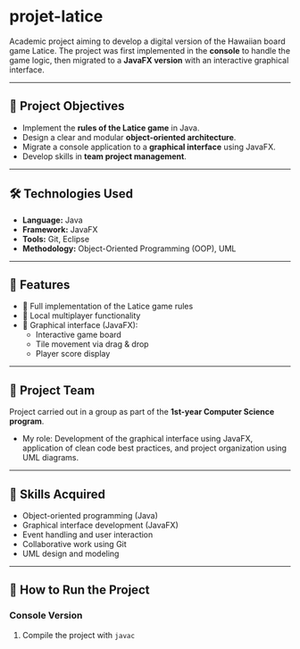# projet-latice
Academic project aiming to develop a digital version of the Hawaiian board game Latice. The project was first implemented in the **console** to handle the game logic, then migrated to a **JavaFX version** with an interactive graphical interface.

---

## 📌 Project Objectives
- Implement the **rules of the Latice game** in Java.  
- Design a clear and modular **object-oriented architecture**.  
- Migrate a console application to a **graphical interface** using JavaFX.  
- Develop skills in **team project management**.  

---

## 🛠️ Technologies Used
- **Language:** Java  
- **Framework:** JavaFX  
- **Tools:** Git, Eclipse  
- **Methodology:** Object-Oriented Programming (OOP), UML  

---

## 🚀 Features
- 🎲 Full implementation of the Latice game rules  
- 👥 Local multiplayer functionality  
- 🎨 Graphical interface (JavaFX):  
  - Interactive game board  
  - Tile movement via drag & drop  
  - Player score display  

---

## 👥 Project Team
Project carried out in a group as part of the **1st-year Computer Science program**.  
- My role: Development of the graphical interface using JavaFX, application of clean code best practices, and project organization using UML diagrams.  

---

## 🎯 Skills Acquired
- Object-oriented programming (Java)  
- Graphical interface development (JavaFX)  
- Event handling and user interaction  
- Collaborative work using Git  
- UML design and modeling  

---

## 📖 How to Run the Project
### Console Version
1. Compile the project with `javac`

